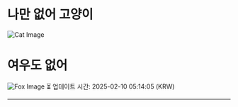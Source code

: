 
# 나만 없어 고양이

![Cat Image](https://cdn2.thecatapi.com/images/dcq.jpg)

# 여우도 없어
![Fox Image](https://randomfox.ca/images/23.jpg)
⏳ 업데이트 시간: 2025-02-10 05:14:05 (KRW)

---
